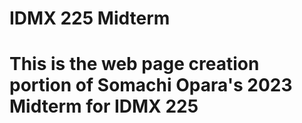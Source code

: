 # IDMX 225 Midterm
# This is the web page creation portion of Somachi Opara's 2023 Midterm for IDMX 225




